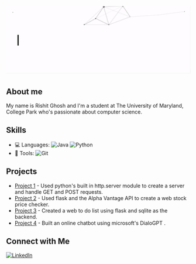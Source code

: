 # <img src="https://github.com/Rishitg04/Rishitg04/blob/main/Github%20Header.gif">

## About me
My name is Rishit Ghosh and I'm a student at The University of Maryland, College Park who's passionate about computer science.

## Skills
- 💻 Languages: ![Java](https://img.shields.io/badge/-Java-333333?style=flat) ![Python](https://img.shields.io/badge/-Python-333333?style=flat)
- 🔧 Tools: ![Git](https://img.shields.io/badge/-Git-333333?style=flat&logo=git) 

## Projects
- [Project 1](https://github.com/Rishitg04/Summer-2024-Simple-Web-Server-) - Used python's built in http.server module to create a server and handle GET and POST requests.
- [Project 2](https://github.com/Rishitg04/Summer-2024-Stock-Tracker-Web-App) - Used flask and the Alpha Vantage API to create a web stock price checker.
- [Project 3](https://github.com/Rishitg04/Summer-2024-Web-To-do-list-with-login) - Created a web to do list using flask and sqlite as the backend.
- [Project 4](https://github.com/Rishitg04/Summer-2024-Chatbot-with-DialoGPT-) - Built an online chatbot using microsoft's DialoGPT  .


## Connect with Me
[![LinkedIn](https://img.shields.io/badge/-LinkedIn-0077B5?style=flat&logo=linkedin)](https://www.linkedin.com/in/rishit-ghosh-077a24162/)

